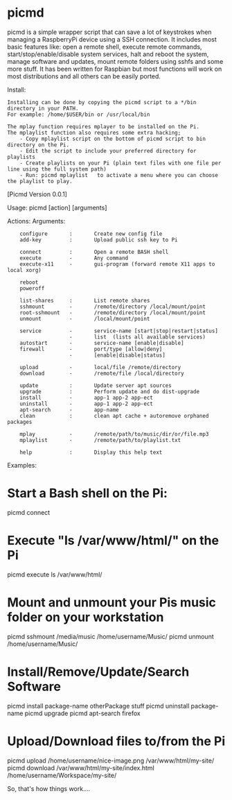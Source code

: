 picmd
=====

picmd is a simple wrapper script that can save a lot of keystrokes when managing a RaspberryPi device using a SSH connection. It includes most basic features like: open a remote shell, execute remote commands, start/stop/enable/disable system services, halt and reboot the system, manage software and updates, mount remote folders using sshfs and some more stuff. It has been written for Raspbian but most functions will work on most distributions and all others can be easily ported.


Install:

	Installing can be done by copying the picmd script to a */bin directory in your PATH.
	For example: /home/$USER/bin or /usr/local/bin

	The mplay function requires mplayer to be installed on the Pi.
	The mplaylist function also requires some extra hacking;
		- Copy mplaylist script on the bottom of picmd script to bin directory on the Pi.
		- Edit the script to include your preferred directory for playlists
		- Create playlists on your Pi (plain text files with one file per line using the full system path)
		- Run: picmd mplaylist   to activate a menu where you can choose the playlist to play.



[Picmd Version 0.0.1]

Usage:
        picmd [action] [arguments]

Actions:                Arguments:

        configure       :       Create new config file
        add-key         :       Upload public ssh key to Pi

        connect         :       Open a remote BASH shell
        execute         -       Any command
        execute-x11     -       gui-program (forward remote X11 apps to local xorg)

        reboot
        poweroff

        list-shares     :       List remote shares
        sshmount        -       /remote/directory /local/mount/point
        root-sshmount   -       /remote/directory /local/mount/point
        unmount         -       /local/mount/point

        service         -       service-name [start|stop|restart|status]
                        -       list  (lists all available services)
        autostart       -       service-name [enable|disable]
        firewall        -       port/type [allow|deny]
                        -       [enable|disable|status]

        upload          -       local/file /remote/directory
        download        -       /remote/file /local/directory

        update          :       Update server apt sources
        upgrade         :       Perform update and do dist-upgrade
        install         -       app-1 app-2 app-ect
        uninstall       -       app-1 app-2 app-ect
        apt-search      -       app-name
        clean           :       clean apt cache + autoremove orphaned packages

        mplay           -       /remote/path/to/music/dir/or/file.mp3
        mplaylist       -       /remote/path/to/playlist.txt

        help            :       Display this help text


Examples:

   # Start a Bash shell on the Pi:
picmd connect

   # Execute "ls /var/www/html/" on the Pi
picmd execute ls /var/www/html/

   # Mount and unmount your Pis music folder on your workstation
picmd sshmount /media/music /home/username/Music/
picmd unmount /home/username/Music/

   # Install/Remove/Update/Search Software
picmd install package-name otherPackage stuff
picmd uninstall package-name
picmd upgrade
picmd apt-search firefox

   # Upload/Download files to/from the Pi
picmd upload /home/username/nice-image.png /var/www/html/my-site/
picmd download /var/www/html/my-site/index.html /home/username/Workspace/my-site/


So, that's how things work....
